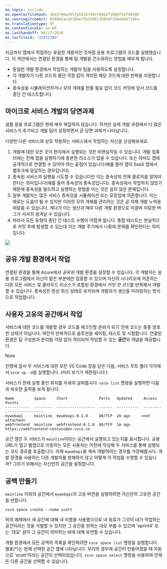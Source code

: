 ```yaml
---
ms.topic: include
ms.openlocfilehash: 30d3f9da291feb52674937d4b2f1b86f3efd0386
ms.sourcegitcommit: 928885ace538bef5b25961358d4f166d648f196a
ms.translationtype: HT
ms.contentlocale: ko-KR
ms.lasthandoff: 04/27/2018
ms.locfileid: "32031300"
---
```

지금까지 앱에서 작업하는 유일한 개발자인 것처럼 응용 프로그램의 코드를 실행했습니다. 이 섹션에서는 연결된 환경을 통해 팀 개발을 간소화하는 방법을 배우게 됩니다.
* 동일한 개발 환경에서 작업하는 개발자 팀을 사용하도록 설정합니다.
* 각 개발자가 다른 코드의 중단 걱정 없이 격리된 해당 코드에 대한 반복을 지원합니다.
* 종속성을 시뮬레이션하거나 모의 개체를 만들 필요 없이 코드 커밋에 앞서 코드를 종단 간 테스트합니다.

## <a name="challenges-with-developing-microservices"></a>마이크로 서비스 개발의 당면과제
샘플 응용 프로그램은 현재 매우 복잡하지 않습니다. 하지만 실제 개발 과정에서 더 많은 서비스가 추가되고 개발 팀이 성장하면서 곧 당면 과제가 나타납니다.

다양한 다른 서비스와 상호 작용하는 서비스에서 작업하는 자신을 상상해보세요.

1. 개발에 대한 모든 것이 현지에서 실행되는 것은 비현실적일 수 있습니다. 개발 컴퓨터에는 전체 앱을 실행하기에 충분한 리소스가 없을 수 있습니다. 또는 아마도 앱에 공개적으로 연결할 수 있어야 하는 끝점이 있습니다(예를 들어 앱이 SaaS 앱에서 웹후크에 응답하는 경우입니다).
1. 종속된 서비스의 실행을 시도할 수 있습니다만 이는 종속성의 전체 클로저를 알어야 한다는 의미입니다(예를 들어 종속성의 종속성입니다). 종속성에서 작업하지 않았기 때문에 종속성을 빌드하고 실행하는 방법을 아는 것은 쉽지 않은 문제입니다.
1. 일부 개발자는 많은 서비스 종속성을 시뮬레이션 또는 모킹업에 의존합니다. 이는 때로는 도움이 될 수 있지만 이러한 모의 개체를 관리하는 것은 곧 자체 개발 노력을 떠맡을 수 있습니다. 게다가 이는 생산과 매우 다른 개발 환경으로 이끌며 미묘한 버그가 서서히 생겨날 수 있습니다.
1. 따라서 모든 유형의 종단 간 테스트 수행이 어렵게 됩니다. 통합 테스트는 현실적으로 커밋 후에 발생할 수 있는데 이는 개발 주기에서 나중에 문제를 확인한다는 의미입니다.

![](../media/microservices-challenges.png)


## <a name="work-in-a-shared-development-environment"></a>공유 개발 환경에서 작업
연결된 환경을 통해 Azure에서 *공유된* 개발 환경을 설정할 수 있습니다. 각 개발자는 응용 프로그램에서 자신이 맡은 부분에만 집중할 수 있으며 자신의 시나리오에 의존하는 다른 모든 서비스 및 클라우드 리소스가 포함된 환경에서 *커밋 전 코드*를 반복해서 개발할 수 있습니다. 종속성은 항상 최신 상태로 유지되며 개발자가 생산을 미러링하는 방식으로 작업합니다.

## <a name="work-in-your-own-space"></a>사용자 고유의 공간에서 작업
서비스에 대한 코드를 개발할 경우 코드를 체크인할 준비가 되기 전에 코드는 종종 양호한 상태가 아닙니다. 여전히 반복적으로 솔루션을 셰이핑, 테스트 및 시험합니다. 연결된 환경은 팀 구성원과 분리될 걱정 없이 격리되어 작업할 수 있는 **공간**의 개념을 제공합니다.

> [!Note]
> 진행에 앞서 두 서비스에 대한 모든 VS Code 창을 닫은 다음, 서비스 루트 폴더 각각에서 `vsce up -d`을 실행합니다. (미리 보기가 제한됩니다.)

서비스가 현재 실행 중인 위치를 자세히 살펴봅시다. `vsce list` 명령을 실행하면 다음과 비슷한 출력을 보게 됩니다.

```
Name         Space     Chart              Ports   Updated     Access Points
-----------  --------  -----------------  ------  ----------  -------------------------
mywebapi     mainline  mywebapi-0.1.0     80/TCP  2m ago     <not attached>
webfrontend  mainline  webfrontend-0.1.0  80/TCP  1m ago     https://webfrontend-contosodev.vsce.io
```

공간 열은 두 서비스가 `mainline`이라는 공간에서 실행되고 있는지를 표시합니다. 공용 URL가 열고 웹앱으로 이동하는 모든 사용자는 이전에 작성해 두 서비스를 통해 실행되는 코드 경로를 호출합니다. 이제 `mywebapi`을 계속 개발하려는 경우를 가정해봅시다. 개발 환경을 사용하는 다른 개발자를 방해하지 않고 어떻게 이 작업을 수행할 수 있습니까? 그러기 위해서는 자신만의 공간을 설정합니다.

## <a name="create-a-space"></a>공백 만들기
`mainline` 이외의 공간에서 `mywebapi`의 고유 버전을 실행하려면 자신만의 고유한 공간을 만듭니다.
``` 
vsce space create --name scott
```

위의 예제에서 새 공간에 대해 내 이름을 사용했으므로 내 동료가 그것이 내가 작업하는 공간이라는 것을 식별할 수 있지만 그 공간을 원하는 대로 부를 수 있으며 'sprint4' 또는 '데모' 같이 그 공간이 의미하는 바에 대해 유연할 수 있습니다. 

개발 환경에서 모든 공백의 목록을 확인하려면 `vsce space list` 명령을 실행합니다. 별표(*)는 현재 선택된 공간 옆에 나타납니다. 우리의 경우에 공간이 만들어졌을 때 자동으로 'scott'이라는 공간이 선택되었습니다. `vsce space select` 명령을 사용하여 언제든 다른 공간을 선택할 수 있습니다.
